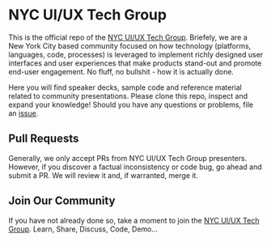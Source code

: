 # NYC UI/UX Tech Group

This is the official repo of the [NYC UI/UX Tech Group](http://www.uiuxtech.nyc). Briefely, we are a New York City based community focused on how technology (platforms, languages, code, processes) is leveraged to implement richly designed user interfaces and user experiences that make products stand-out and promote end-user engagement. No fluff, no bullshit - how it is actually done.

Here you will find speaker decks, sample code and reference material related to community presentations. Please clone this repo, inspect and expand your knowledge! Should you have any questions or problems, file an [issue](https://github.com/chrisalexander55/nyc-uiux-tech/issues).

## Pull Requests

Generally, we only accept PRs from NYC UI/UX Tech Group presenters. However, if you discover a factual inconsistency or code bug, go ahead and submit a PR. We will review it and, if warranted, merge it.

## Join Our Community

If you have not already done so, take a moment to join the [NYC UI/UX Tech Group](http://www.meetup.com/NYC-UI-UX-Tech-Group/). Learn, Share, Discuss, Code, Demo...
